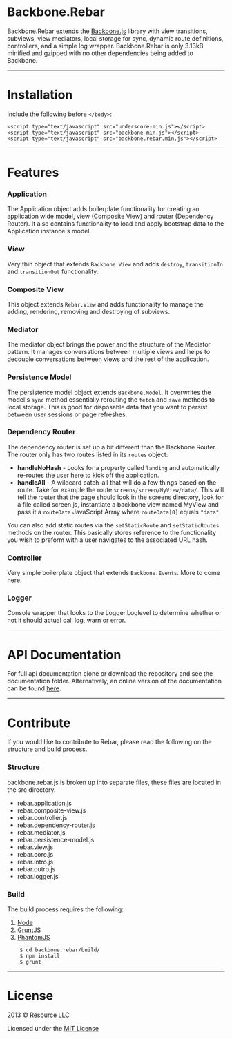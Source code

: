 Backbone.Rebar
=====

Backbone.Rebar extends the [Backbone.js](http://www.backbonejs.org/) library with view transitions, subviews, view mediators, local storage for sync, dynamic route definitions, controllers, and a simple log wrapper. Backbone.Rebar is only 3.13kB minified and gzipped with no other dependencies being added to Backbone.

---

# Installation

Include the following before `</body>`:

	<script type="text/javascript" src="underscore-min.js"></script>
	<script type="text/javascript" src="backbone-min.js"></script>
	<script type="text/javascript" src="backbone.rebar.min.js"></script>

---

# Features

### Application

The Application object adds boilerplate functionality for creating an application wide model, view (Composite View) and router (Dependency Router). It also contains functionality to load and apply bootstrap data to the Application instance's model.

### View

Very thin object that extends `Backbone.View` and adds `destroy`, `transitionIn` and `transitionOut` functionality.

### Composite View

This object extends `Rebar.View` and adds functionality to manage the adding, rendering, removing and destroying of subviews.

### Mediator

The mediator object brings the power and the structure of the Mediator pattern. It manages conversations between multiple views and helps to decouple conversations between views and the rest of the application.

### Persistence Model

The persistence model object extends `Backbone.Model`. It overwrites the model's `sync` method essentially rerouting the `fetch` and `save` methods to local storage. This is good for disposable data that you want to persist between user sessions or page refreshes.

### Dependency Router

The dependency router is set up a bit different than the Backbone.Router. The router only has two routes listed in its `routes` object:

* **handleNoHash** - Looks for a property called `landing` and automatically re-routes the user here to kick off the application.
* **handleAll** - A wildcard catch-all that will do a few things based on the route. Take for example the route `screens/screen/MyView/data/`. This will tell the router that the page should look in the screens directory, look for a file called screen.js, instantiate a backbone view named MyView and pass it a `routeData` JavaScript Array where `routeData[0]` equals `"data"`.

You can also add static routes via the `setStaticRoute` and `setStaticRoutes` methods on the router. This basically stores reference to the functionality you wish to preform with a user navigates to the associated URL hash.

### Controller

Very simple boilerplate object that extends `Backbone.Events`. More to come here.

### Logger

Console wrapper that looks to the Logger.Loglevel to determine whether or not it should actual call log, warn or error.

---

# API Documentation

For full api documentation clone or download the repository and see the documentation folder. Alternatively, an online version of the documentation can be found [here](http://resource.github.io/backbone.rebar/docs/index.html).

---

# Contribute
If you would like to contribute to Rebar, please read the following on the structure and build process.

### Structure
backbone.rebar.js is broken up into separate files, these files are located in the src directory.

* rebar.application.js
* rebar.composite-view.js
* rebar.controller.js
* rebar.dependency-router.js
* rebar.mediator.js
* rebar.persistence-model.js
* rebar.view.js
* rebar.core.js
* rebar.intro.js
* rebar.outro.js
* rebar.logger.js

### Build
The build process requires the following:

1. [Node](http://nodejs.org)
2. [GruntJS](http://gruntjs.com)
3. [PhantomJS](http://phantomjs.org/)

````
	$ cd backbone.rebar/build/
	$ npm install
	$ grunt
````

---

# License

2013 © [Resource LLC](http://www.resource.com)

Licensed under the [MIT License](#LICENSE)



